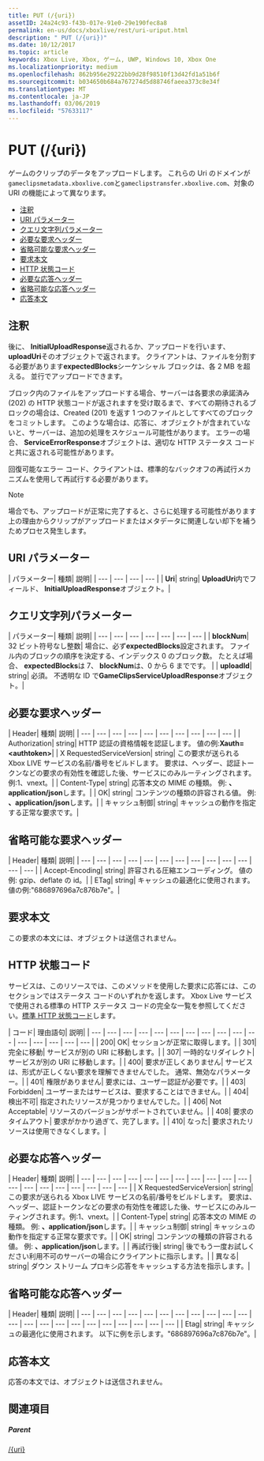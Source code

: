 ```yaml
---
title: PUT (/{uri})
assetID: 24a24c93-f43b-017e-91e0-29e190fec8a8
permalink: en-us/docs/xboxlive/rest/uri-uriput.html
description: " PUT (/{uri})"
ms.date: 10/12/2017
ms.topic: article
keywords: Xbox Live, Xbox, ゲーム, UWP, Windows 10, Xbox One
ms.localizationpriority: medium
ms.openlocfilehash: 862b956e29222bb9d28f98510f13d42fd1a51b6f
ms.sourcegitcommit: b034650b684a767274d5d88746faeea373c8e34f
ms.translationtype: MT
ms.contentlocale: ja-JP
ms.lasthandoff: 03/06/2019
ms.locfileid: "57633117"
---
```

# <a name="put-uri"></a>PUT (/{uri})
ゲームのクリップのデータをアップロードします。
これらの Uri のドメインが`gameclipsmetadata.xboxlive.com`と`gameclipstransfer.xboxlive.com`、対象の URI の機能によって異なります。

  * [注釈](#ID4EX)
  * [URI パラメーター](#ID4EQB)
  * [クエリ文字列パラメーター](#ID4ERC)
  * [必要な要求ヘッダー](#ID4EBE)
  * [省略可能な要求ヘッダー](#ID4ENG)
  * [要求本文](#ID4EWH)
  * [HTTP 状態コード](#ID4ECAAC)
  * [必要な応答ヘッダー](#ID4EYEAC)
  * [省略可能な応答ヘッダー](#ID4ELHAC)
  * [応答本文](#ID4ELIAC)

<a id="ID4EX"></a>


## <a name="remarks"></a>注釈

後に、 **InitialUploadResponse**返されるか、アップロードを行います、 **uploadUri**そのオブジェクトで返されます。 クライアントは、ファイルを分割する必要があります**expectedBlocks**シーケンシャル ブロックは、各 2 MB を超える。 並行でアップロードできます。

ブロック内のファイルをアップロードする場合、サーバーは各要求の承諾済み (202) の HTTP 状態コードが返されますを受け取るまで、すべての期待されるブロックの場合は、Created (201) を返す 1 つのファイルとしてすべてのブロックをコミットします。 このような場合は、応答に、オブジェクトが含まれていないと、サーバーは、追加の処理をスケジュール可能性があります。 エラーの場合、 **ServiceErrorResponse**オブジェクトは、適切な HTTP ステータス コードと共に返される可能性があります。

回復可能なエラー コード、クライアントは、標準的なバックオフの再試行メカニズムを使用して再試行する必要があります。

> [!NOTE] 
> 場合でも、アップロードが正常に完了すると、さらに処理する可能性があります上の理由からクリップがアップロードまたはメタデータに関連しない却下を補うためプロセス発生します。


<a id="ID4EQB"></a>


## <a name="uri-parameters"></a>URI パラメーター

| パラメーター| 種類| 説明|
| --- | --- | --- | --- |
| <b>Uri</b>| string| <b>UploadUri</b>内でフィールド、 <b>InitialUploadResponse</b>オブジェクト。|

<a id="ID4ERC"></a>


## <a name="query-string-parameters"></a>クエリ文字列パラメーター

| パラメーター| 種類| 説明|
| --- | --- | --- | --- | --- | --- | --- |
| <b>blockNum</b>| 32 ビット符号なし整数| 場合に、必ず<b>expectedBlocks</b>設定されます。 ファイル内のブロックの順序を決定する、インデックス 0 のブロック数。 たとえば場合、 <b>expectedBlocks</b>は 7、 <b>blockNum</b>は、0 から 6 までです。 |
| <b>uploadId</b>| string| 必須。 不透明な ID で<b>GameClipsServiceUploadResponse</b>オブジェクト。|

<a id="ID4EBE"></a>


## <a name="required-request-headers"></a>必要な要求ヘッダー

| Header| 種類| 説明|
| --- | --- | --- | --- | --- | --- | --- | --- | --- | --- |
| Authorization| string| HTTP 認証の資格情報を認証します。 値の例:<b>Xauth=&lt;authtoken></b>|
| X RequestedServiceVersion| string| この要求が送られる Xbox LIVE サービスの名前/番号をビルドします。 要求は、ヘッダー、認証トークンなどの要求の有効性を確認した後、サービスにのみルーティングされます。例:1、vnext。|
| Content-Type| string| 応答本文の MIME の種類。 例: <b>、application/json</b>します。|
| OK| string| コンテンツの種類の許容される値。 例: <b>、application/json</b>します。|
| キャッシュ制御| string| キャッシュの動作を指定する正常な要求です。|

<a id="ID4ENG"></a>


## <a name="optional-request-headers"></a>省略可能な要求ヘッダー

| Header| 種類| 説明|
| --- | --- | --- | --- | --- | --- | --- | --- | --- | --- | --- | --- | --- |
| Accept-Encoding| string| 許容される圧縮エンコーディング。 値の例: gzip、deflate の id。|
| ETag| string| キャッシュの最適化に使用されます。 値の例:"686897696a7c876b7e"。|

<a id="ID4EWH"></a>


## <a name="request-body"></a>要求本文

この要求の本文には、オブジェクトは送信されません。

<a id="ID4ECAAC"></a>


## <a name="http-status-codes"></a>HTTP 状態コード

サービスは、このリソースでは、このメソッドを使用した要求に応答には、このセクションではステータス コードのいずれかを返します。 Xbox Live サービスで使用される標準の HTTP ステータス コードの完全な一覧を参照してください。[標準 HTTP 状態コード](../../additional/httpstatuscodes.md)します。

| コード| 理由語句| 説明|
| --- | --- | --- | --- | --- | --- | --- | --- | --- | --- | --- | --- | --- | --- | --- | --- |
| 200| OK| セッションが正常に取得します。|
| 301| 完全に移動| サービスが別の URI に移動します。|
| 307| 一時的なリダイレクト| サービスが別の URI に移動します。|
| 400| 要求が正しくありません| サービスは、形式が正しくない要求を理解できませんでした。 通常、無効なパラメーター。|
| 401| 権限がありません| 要求には、ユーザー認証が必要です。|
| 403| Forbidden| ユーザーまたはサービスは、要求することはできません。|
| 404| 検出不可| 指定されたリソースが見つかりませんでした。|
| 406| Not Acceptable| リソースのバージョンがサポートされていません。|
| 408| 要求のタイムアウト| 要求がかかり過ぎて、完了します。|
| 410| なった| 要求されたリソースは使用できなくします。|

<a id="ID4EYEAC"></a>


## <a name="required-response-headers"></a>必要な応答ヘッダー

| Header| 種類| 説明|
| --- | --- | --- | --- | --- | --- | --- | --- | --- | --- | --- | --- | --- | --- | --- | --- | --- | --- | --- |
| X RequestedServiceVersion| string| この要求が送られる Xbox LIVE サービスの名前/番号をビルドします。 要求は、ヘッダー、認証トークンなどの要求の有効性を確認した後、サービスにのみルーティングされます。例:1、vnext。|
| Content-Type| string| 応答本文の MIME の種類。 例: <b>、application/json</b>します。|
| キャッシュ制御| string| キャッシュの動作を指定する正常な要求です。|
| OK| string| コンテンツの種類の許容される値。 例: <b>、application/json</b>します。|
| 再試行後| string| 後でもう一度お試しください利用不可のサーバーの場合にクライアントに指示します。|
| 異なる| string| ダウン ストリーム プロキシ応答をキャッシュする方法を指示します。|

<a id="ID4ELHAC"></a>


## <a name="optional-response-headers"></a>省略可能な応答ヘッダー

| Header| 種類| 説明|
| --- | --- | --- | --- | --- | --- | --- | --- | --- | --- | --- | --- | --- | --- | --- | --- | --- | --- | --- | --- | --- | --- |
| Etag| string| キャッシュの最適化に使用されます。 以下に例を示します。"686897696a7c876b7e"。|

<a id="ID4ELIAC"></a>


## <a name="response-body"></a>応答本文

応答の本文では、オブジェクトは送信されません。

<a id="ID4EWIAC"></a>


## <a name="see-also"></a>関連項目

<a id="ID4EYIAC"></a>


##### <a name="parent"></a>Parent

[/{uri}](uri-uri.md)
